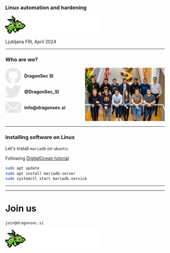 
###  Linux automation and hardening

<img src="./img/DragonSec_logo.png" alt="logo" title="Logo" width="300"/> 

Ljubljana FRI, April 2024

---
### Who are we?

<style>
.container{
    display: flex;
}
.col{
    flex: 1;
}
</style>

<div class="container">
    <div class="col">
        <div style="display: flex; align-items: center;"><img src="./img/github-light.png" alt="logo" title="Logo" width="50" style="margin-right: 10px;" /><b>DragonSec SI</b> </div>
        <div style="display: flex; align-items: center;"><img src="./img/twitter-light.png" alt="logo" title="Logo" width="50" style="margin-right: 10px;" /><b>@DragonSec_SI</b> </div>
        <div style="display: flex; align-items: center;"><img src="./img/mail-light.png" alt="logo" title="Logo" width="50" style="margin-right: 10px;" /><b>info@dragonsec.si</b> </div>
    </div> 
    <!-- .element: style="width: 100%;" -->
    <div class="col">
        <img src="./img/about-us.jpg" alt="logo" title="Logo" width="400"/> 
    </div>
</div>


--- 
### Installing software on Linux

Let's install `mariadb` on `ubuntu`:

Following [DigitalOcean tutorial](https://www.digitalocean.com/community/tutorials/how-to-install-mariadb-on-ubuntu-20-04)

```bash
sudo apt update
sudo apt install mariadb-server
sudo systemctl start mariadb.service
```

---

---
# Join us

`join@dragonsec.si`

<img src="./img/DragonSec_logo.png" alt="logo" title="Logo" width="300"/> 

